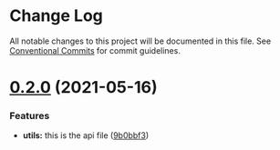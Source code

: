 # Change Log

All notable changes to this project will be documented in this file.
See [Conventional Commits](https://conventionalcommits.org) for commit guidelines.

# [0.2.0](https://github.com/timrooke1991/monorepo-course/compare/v0.1.0...v0.2.0) (2021-05-16)


### Features

* **utils:** this is the api file ([9b0bbf3](https://github.com/timrooke1991/monorepo-course/commit/9b0bbf3e3c0c87c0bc745bb211f3053a06e944d7))
